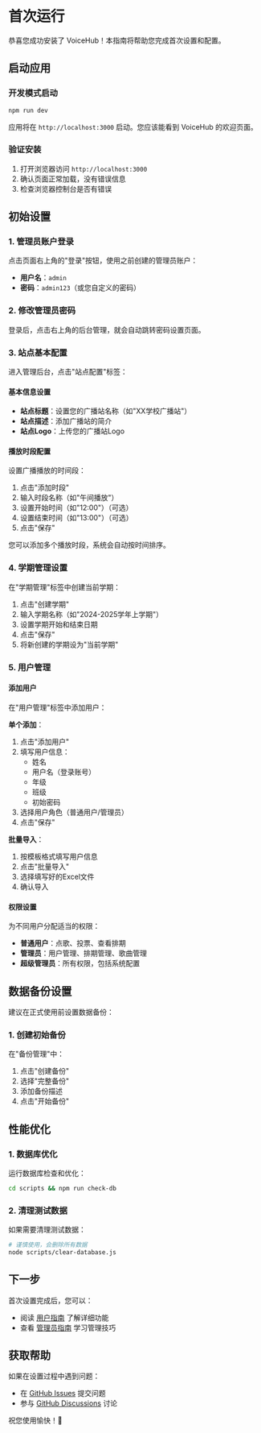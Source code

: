 # 首次运行

恭喜您成功安装了 VoiceHub！本指南将帮助您完成首次设置和配置。

## 启动应用

### 开发模式启动

```bash
npm run dev
```

应用将在 `http://localhost:3000` 启动。您应该能看到 VoiceHub 的欢迎页面。

### 验证安装

1. 打开浏览器访问 `http://localhost:3000`
2. 确认页面正常加载，没有错误信息
3. 检查浏览器控制台是否有错误

## 初始设置

### 1. 管理员账户登录

点击页面右上角的"登录"按钮，使用之前创建的管理员账户：

- **用户名**：`admin`
- **密码**：`admin123`（或您自定义的密码）

### 2. 修改管理员密码

登录后，点击右上角的后台管理，就会自动跳转密码设置页面。

### 3. 站点基本配置

进入管理后台，点击"站点配置"标签：

#### 基本信息设置
- **站点标题**：设置您的广播站名称（如"XX学校广播站"）
- **站点描述**：添加广播站的简介
- **站点Logo**：上传您的广播站Logo

#### 播放时段配置
设置广播播放的时间段：

1. 点击"添加时段"
2. 输入时段名称（如"午间播放"）
3. 设置开始时间（如"12:00"）（可选）
4. 设置结束时间（如"13:00"）（可选）
5. 点击"保存"

您可以添加多个播放时段，系统会自动按时间排序。

### 4. 学期管理设置

在"学期管理"标签中创建当前学期：

1. 点击"创建学期"
2. 输入学期名称（如"2024-2025学年上学期"）
3. 设置学期开始和结束日期
4. 点击"保存"
5. 将新创建的学期设为"当前学期"

### 5. 用户管理

#### 添加用户

在"用户管理"标签中添加用户：

**单个添加**：
1. 点击"添加用户"
2. 填写用户信息：
   - 姓名
   - 用户名（登录账号）
   - 年级
   - 班级
   - 初始密码
3. 选择用户角色（普通用户/管理员）
4. 点击"保存"

**批量导入**：
1. 按模板格式填写用户信息
2. 点击"批量导入"
3. 选择填写好的Excel文件
4. 确认导入

#### 权限设置

为不同用户分配适当的权限：

- **普通用户**：点歌、投票、查看排期
- **管理员**：用户管理、排期管理、歌曲管理
- **超级管理员**：所有权限，包括系统配置

## 数据备份设置

建议在正式使用前设置数据备份：

### 1. 创建初始备份

在"备份管理"中：

1. 点击"创建备份"
2. 选择"完整备份"
3. 添加备份描述
4. 点击"开始备份"

## 性能优化

### 1. 数据库优化

运行数据库检查和优化：

```bash
cd scripts && npm run check-db
```

### 2. 清理测试数据

如果需要清理测试数据：

```bash
# 谨慎使用，会删除所有数据
node scripts/clear-database.js
```

## 下一步

首次设置完成后，您可以：

- 阅读 [用户指南](../user-guide/overview) 了解详细功能
- 查看 [管理员指南](../admin-guide/overview) 学习管理技巧

## 获取帮助

如果在设置过程中遇到问题：

- 在 [GitHub Issues](https://github.com/laoshuikaixue/VoiceHub/issues) 提交问题
- 参与 [GitHub Discussions](https://github.com/laoshuikaixue/VoiceHub/discussions) 讨论

祝您使用愉快！🎵